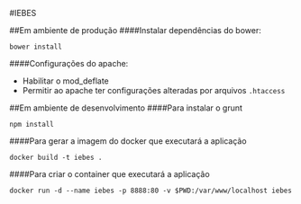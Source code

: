 #IEBES

##Em ambiente de produção
####Instalar dependências do bower:

`bower install`

####Configurações do apache:
* Habilitar o mod_deflate
* Permitir ao apache ter configurações alteradas por arquivos `.htaccess`

##Em ambiente de desenvolvimento
####Para instalar o grunt

`npm install`

####Para gerar a imagem do docker que executará a aplicação

`docker build -t iebes .`

####Para criar o container que executará a aplicação

`docker run -d --name iebes -p 8888:80 -v $PWD:/var/www/localhost iebes`

